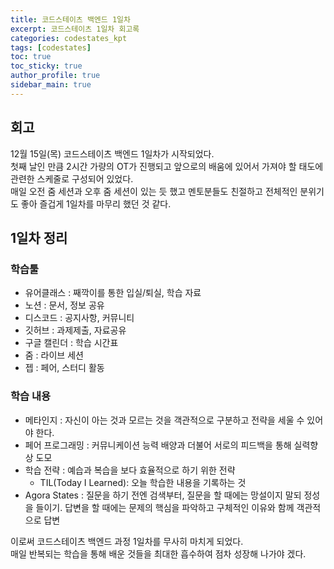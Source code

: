 ```yaml
---
title: 코드스테이츠 백엔드 1일차
excerpt: 코드스테이츠 1일차 회고록
categories: codestates_kpt
tags: [codestates]
toc: true
toc_sticky: true
author_profile: true
sidebar_main: true
---
```


## 회고
12월 15일(목) 코드스테이츠 백엔드 1일차가 시작되었다.   
첫째 날인 만큼 2시간 가량의 OT가 진행되고 앞으로의 배움에 있어서 가져야 할 태도에 관련한 스케줄로 구성되어 있었다.  
매일 오전 줌 세션과 오후 줌 세션이 있는 듯 했고 멘토분들도 친절하고 전체적인 분위기도 좋아 즐겁게 1일차를 마무리 했던 것 같다.

## 1일차 정리
### 학습툴
- 유어클래스 : 째깍이를 통한 입실/퇴실, 학습 자료
- 노션 : 문서, 정보 공유
- 디스코드 : 공지사항, 커뮤니티
- 깃허브 : 과제제출, 자료공유
- 구글 캘린더 : 학습 시간표
- 줌 : 라이브 세션
- 젭 : 페어, 스터디 활동

### 학습 내용
- 메타인지 : 자신이 아는 것과 모르는 것을 객관적으로 구분하고 전략을 세울 수 있어야 한다.
- 페어 프로그래밍 : 커뮤니케이션 능력 배양과 더불어 서로의 피드백을 통해 실력향상 도모
- 학습 전략 : 예습과 복습을 보다 효율적으로 하기 위한 전략  
  - TIL(Today I Learned): 오늘 학습한 내용을 기록하는 것
- Agora States : 질문을 하기 전엔 검색부터, 질문을 할 때에는 망설이지 말되 정성을 들이기. 답변을 할 때에는 문제의 핵심을 파악하고 구체적인 이유와 함께 객관적으로 답변


이로써 코드스테이츠 백엔드 과정 1일차를 무사히 마치게 되었다.   
매일 반복되는 학습을 통해 배운 것들을 최대한 흡수하여 점차 성장해 나가야 겠다.